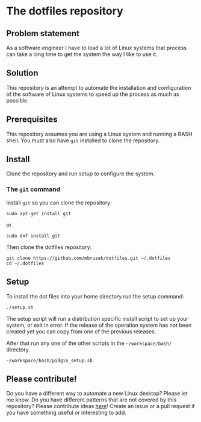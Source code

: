 # The dotfiles repository

## Problem statement

As a software engineer I have to load a lot of Linux systems that process
can take a long time to get the system the way I like to use it.

## Solution

This repository is an attempt to automate the installation and configuration
of the software of Linux systems to speed up the process as much as possible.

## Prerequisites

This repository assumes you are using a Linux system and running a BASH shell.
You must also have `git` installed to clone the repository.

## Install

Clone the repository and run setup to configure the system.

### The `git` command

Install `git` so you can clone the repository:

```shell
sudo apt-get install git
```

or

```shell
sudo dnf install git
```

Then clone the dotfiles repository:

```shell
git clone https://github.com/mbruzek/dotfiles.git ~/.dotfiles
cd ~/.dotfiles
```

## Setup

To install the dot files into your home directory run the setup command:

```shell
./setup.sh
```

The setup script will run a distribution specific install script to set up
your system, or exit in error. If the release of the operation system has not
been created yet you can copy from one of the previous releases.

After that run any one of the other scripts in the `~/workspace/bash/`
directory.

```shell
~/workspace/bash/pidgin_setup.sh
```

## Please contribute!

Do you have a different way to automate a new Linux desktop? Please let me
know. Do you have different patterns that are not covered by this repository?
Please contribute ideas [here](https://github.com/mbruzek/dotfiles/issues)! 
Create an issue or a pull request if you have something useful or interesting
to add.
